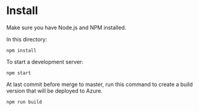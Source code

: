 # Install

Make sure you have Node.js and NPM installed.

In this directory:

```
npm install
```

To start a development server: 

```
npm start
```

At last commit before merge to master, run this command to create a build version that will be deployed to Azure.

```
npm run build
```